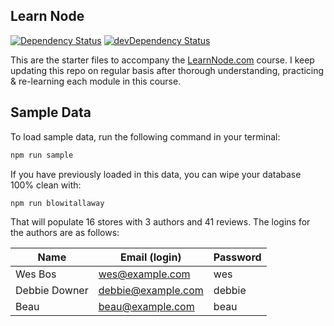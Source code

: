 ## Learn Node

[![Dependency Status](https://david-dm.org/palashmon/learn-node-pm.svg?maxAge=21600)](https://david-dm.org/palashmon/learn-node-pm)
[![devDependency Status](https://david-dm.org/palashmon/learn-node-pm/dev-status.svg?maxAge=21600)](https://david-dm.org/palashmon/learn-node-pm?type=dev)

This are the starter files to accompany the [LearnNode.com](https://learnnode.com/) course. I keep updating this repo on regular basis after thorough understanding, practicing & re-learning each module in this course.

## Sample Data

To load sample data, run the following command in your terminal:

```bash
npm run sample
```

If you have previously loaded in this data, you can wipe your database 100% clean with:

```bash
npm run blowitallaway
```

That will populate 16 stores with 3 authors and 41 reviews. The logins for the authors are as follows:

|Name|Email (login)|Password|
|---|---|---|
|Wes Bos|wes@example.com|wes|
|Debbie Downer|debbie@example.com|debbie|
|Beau|beau@example.com|beau|


